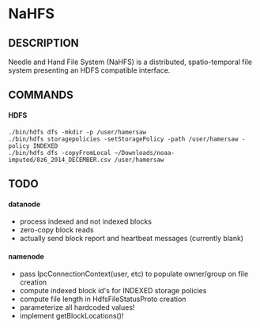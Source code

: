 # NaHFS
## DESCRIPTION
Needle and Hand File System (NaHFS) is a distributed, spatio-temporal file system presenting an HDFS compatible interface.

## COMMANDS
#### HDFS
    ./bin/hdfs dfs -mkdir -p /user/hamersaw
    ./bin/hdfs storagepolicies -setStoragePolicy -path /user/hamersaw -policy INDEXED
    ./bin/hdfs dfs -copyFromLocal ~/Downloads/noaa-imputed/8z6_2014_DECEMBER.csv /user/hamersaw

## TODO
#### datanode
- process indexed and not indexed blocks
- zero-copy block reads
- actually send block report and heartbeat messages (currently blank)
#### namenode
- pass IpcConnectionContext(user, etc) to populate owner/group on file creation
- compute indexed block id's for INDEXED storage policies
- compute file length in HdfsFileStatusProto creation
- parameterize all hardcoded values!
- implement getBlockLocations()!
